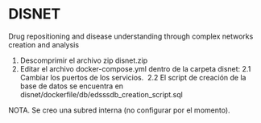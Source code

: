 # DISNET
Drug repositioning and disease understanding through complex networks creation and analysis

1. Descomprimir el archivo zip disnet.zip
2. Editar el archivo docker-compose.yml dentro de la carpeta disnet:
  2.1 Cambiar los puertos de los servicios. 
  2.2 El script de creación de la base de datos se encuentra en disnet/dockerfile/db/edsssdb_creation_script.sql
  
  NOTA. Se creo una subred interna (no configurar por el momento).


